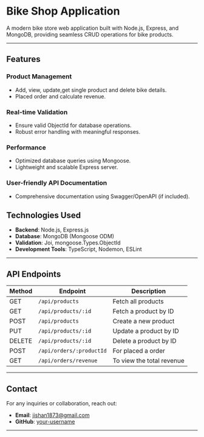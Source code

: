 # **Bike Shop Application**

A modern bike store web application built with Node.js, Express, and MongoDB, providing seamless CRUD operations for bike products.

---

## **Features**

### **Product Management**

- Add, view, update,get single product and delete bike details.
- Placed order and calculate revenue.

### **Real-time Validation**

- Ensure valid ObjectId for database operations.
- Robust error handling with meaningful responses.

### **Performance**

- Optimized database queries using Mongoose.
- Lightweight and scalable Express server.

### **User-friendly API Documentation**

- Comprehensive documentation using Swagger/OpenAPI (if included).

## **Technologies Used**

- **Backend**: Node.js, Express.js
- **Database**: MongoDB (Mongoose ODM)
- **Validation**: Joi, mongoose.Types.ObjectId
- **Development Tools**: TypeScript, Nodemon, ESLint

---

## **API Endpoints**

| Method | Endpoint                 | Description               |
| ------ | ------------------------ | ------------------------- |
| GET    | `/api/products`          | Fetch all products        |
| GET    | `/api/products/:id`      | Fetch a product by ID     |
| POST   | `/api/products`          | Create a new product      |
| PUT    | `/api/products/:id`      | Update a product by ID    |
| DELETE | `/api/products/:id`      | Delete a product by ID    |
| POST   | `/api/orders/:productId` | For placed a order        |
| GET    | `/api/orders/revenue`    | To view the total revenue |

---

## **Contact**

For any inquiries or collaboration, reach out:

- **Email**: jishan1873@gmail.com
- **GitHub**: [your-username](https://github.com/j-sense/)

---
